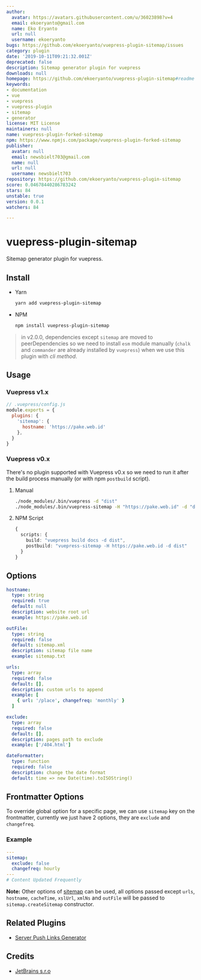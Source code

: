 ```yaml
---
author:
  avatar: https://avatars.githubusercontent.com/u/36023898?v=4
  email: ekoeryanto@gmail.com
  name: Eko Eryanto
  url: null
  username: ekoeryanto
bugs: https://github.com/ekoeryanto/vuepress-plugin-sitemap/issues
category: plugin
date: '2019-10-11T09:21:32.001Z'
deprecated: false
description: Sitemap generator plugin for vuepress
downloads: null
homepage: https://github.com/ekoeryanto/vuepress-plugin-sitemap#readme
keywords:
- documentation
- vue
- vuepress
- vuepress-plugin
- sitemap
- generator
license: MIT License
maintainers: null
name: vuepress-plugin-forked-sitemap
npm: https://www.npmjs.com/package/vuepress-plugin-forked-sitemap
publisher:
  avatar: null
  email: newsbielt703@gmail.com
  name: null
  url: null
  username: newsbielt703
repository: https://github.com/ekoeryanto/vuepress-plugin-sitemap
score: 0.04678440286783242
stars: 84
unstable: true
version: 0.0.1
watchers: 84

---
```


# vuepress-plugin-sitemap

Sitemap generator plugin for vuepress.


## Install

* Yarn

  ```sh
  yarn add vuepress-plugin-sitemap
  ```

* NPM

  ```sh
  npm install vuepress-plugin-sitemap
  ```

> in v2.0.0, dependencies except `sitemap` are moved to peerDependencies so we need to install `esm` module manually (`chalk` and `commander` are already installed by `vuepress`) when we use this plugin with *cli method*.


## Usage

### Vuepress v1.x

```js
// .vuepress/config.js
module.exports = {
  plugins: {
    'sitemap': {
      hostname: 'https://pake.web.id'
    },
  }
}
```

### Vuepress v0.x

There's no plugin supported with Vuepress v0.x so we need to run it after the build process manually (or with npm `postbuild` script).

1. Manual

   ```sh
   ./node_modules/.bin/vuepress -d "dist"
   ./node_modules/.bin/vuepress-sitemap -H "https://pake.web.id" -d "dist"
   ```

2. NPM Script

   ```ts
   {
     scripts: {
       build: "vuepress build docs -d dist",
       postbuild: "vuepress-sitemap -H https://pake.web.id -d dist"
     }
   }
   ```


## Options

```yml
hostname:
  type: string
  required: true
  default: null
  description: website root url
  example: https://pake.web.id

outFile:
  type: string
  required: false
  default: sitemap.xml
  description: sitemap file name
  example: sitemap.txt

urls:
  type: array
  required: false
  default: [],
  description: custom urls to append
  example: [
    { url: '/place', changefreq: 'monthly' }
  ]

exclude:
  type: array
  required: false
  default: [],
  description: pages path to exclude
  example: ['/404.html']

dateFormatter:
  type: function
  required: false
  description: change the date format
  default: time => new Date(time).toISOString()
```


## Frontmatter Options

To override global option for a specific page, we can use `sitemap` key on the frontmatter,
currently we just have 2 options, they are `exclude` and `changefreq`.


### Example

```yml
---
sitemap:
  exclude: false
  changefreq: hourly
---
# Content Updated Frequently
```

**Note:**
Other options of [sitemap](https://npm.im/sitemap) can be used, all options passed except `urls`, `hostname`, `cacheTime`, `xslUrl`, `xmlNs` and `outFile` will be passed to `sitemap.createSitemap` constructor.


## Related Plugins

* [Server Push Links Generator](https://github.com/ekoeryanto/vuepress-plugin-server-push)


## Credits
* [JetBrains s.r.o](https://www.jetbrains.com/?from=vuepress-plugin-sitemap)
